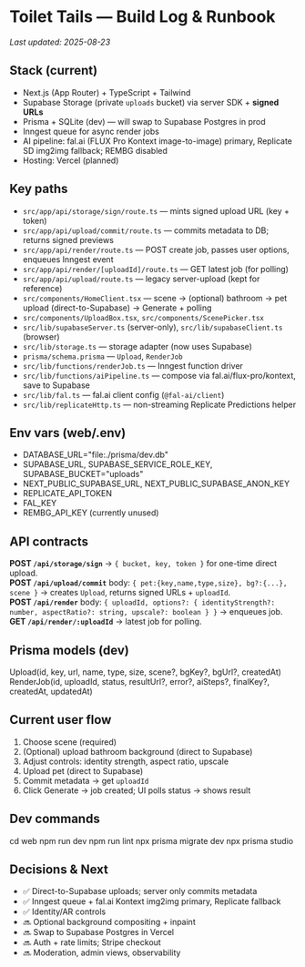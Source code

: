 # Toilet Tails — Build Log & Runbook
_Last updated: 2025-08-23_

## Stack (current)
- Next.js (App Router) + TypeScript + Tailwind
- Supabase Storage (private `uploads` bucket) via server SDK + **signed URLs**
- Prisma + SQLite (dev) — will swap to Supabase Postgres in prod
- Inngest queue for async render jobs
- AI pipeline: fal.ai (FLUX Pro Kontext image-to-image) primary, Replicate SD img2img fallback; REMBG disabled
- Hosting: Vercel (planned)

## Key paths
- `src/app/api/storage/sign/route.ts` — mints signed upload URL (key + token)
- `src/app/api/upload/commit/route.ts` — commits metadata to DB; returns signed previews
- `src/app/api/render/route.ts` — POST create job, passes user options, enqueues Inngest event
- `src/app/api/render/[uploadId]/route.ts` — GET latest job (for polling)
- `src/app/api/upload/route.ts` — legacy server-upload (kept for reference)
- `src/components/HomeClient.tsx` — scene → (optional) bathroom → pet upload (direct-to-Supabase) → Generate + polling
- `src/components/UploadBox.tsx`, `src/components/ScenePicker.tsx`
- `src/lib/supabaseServer.ts` (server-only), `src/lib/supabaseClient.ts` (browser)
- `src/lib/storage.ts` — storage adapter (now uses Supabase)
- `prisma/schema.prisma` — `Upload`, `RenderJob`
- `src/lib/functions/renderJob.ts` — Inngest function driver
- `src/lib/functions/aiPipeline.ts` — compose via fal.ai/flux-pro/kontext, save to Supabase
- `src/lib/fal.ts` — fal.ai client config (`@fal-ai/client`)
- `src/lib/replicateHttp.ts` — non-streaming Replicate Predictions helper

## Env vars (web/.env)
- DATABASE_URL="file:./prisma/dev.db"
- SUPABASE_URL, SUPABASE_SERVICE_ROLE_KEY, SUPABASE_BUCKET="uploads"
- NEXT_PUBLIC_SUPABASE_URL, NEXT_PUBLIC_SUPABASE_ANON_KEY
- REPLICATE_API_TOKEN
- FAL_KEY
- REMBG_API_KEY (currently unused)

## API contracts
**POST `/api/storage/sign`** → `{ bucket, key, token }` for one-time direct upload.  
**POST `/api/upload/commit`** body: `{ pet:{key,name,type,size}, bg?:{...}, scene }` → creates `Upload`, returns signed URLs + `uploadId`.  
**POST `/api/render`** body: `{ uploadId, options?: { identityStrength?: number, aspectRatio?: string, upscale?: boolean } }` → enqueues job.  
**GET  `/api/render/:uploadId`** → latest job for polling.

## Prisma models (dev)
Upload(id, key, url, name, type, size, scene?, bgKey?, bgUrl?, createdAt)
RenderJob(id, uploadId, status, resultUrl?, error?, aiSteps?, finalKey?, createdAt, updatedAt)

## Current user flow
1) Choose scene (required)
2) (Optional) upload bathroom background (direct to Supabase)
3) Adjust controls: identity strength, aspect ratio, upscale
4) Upload pet (direct to Supabase)
5) Commit metadata → get `uploadId`
6) Click Generate → job created; UI polls status → shows result

## Dev commands
cd web
npm run dev
npm run lint
npx prisma migrate dev
npx prisma studio

## Decisions & Next
- ✅ Direct-to-Supabase uploads; server only commits metadata
- ✅ Inngest queue + fal.ai Kontext img2img primary, Replicate fallback
- ✅ Identity/AR controls
- 🔜 Optional background compositing + inpaint
- 🔜 Swap to Supabase Postgres in Vercel
- 🔜 Auth + rate limits; Stripe checkout
- 🔜 Moderation, admin views, observability
